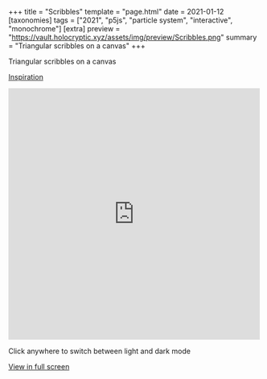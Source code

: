 +++
title = "Scribbles"
template = "page.html"
date = 2021-01-12
[taxonomies]
tags = ["2021", "p5js", "particle system", "interactive", "monochrome"]
[extra]
preview = "https://vault.holocryptic.xyz/assets/img/preview/Scribbles.png"
summary = "Triangular scribbles on a canvas"
+++

Triangular scribbles on a canvas

<a target=_blank href="https://youtu.be/vqE8DMfOajk">Inspiration</a>

<embed
type="text/html"
src="https://vault.holocryptic.xyz/src/2021/Scribbles"
width="500"
height="500"
/>

Click anywhere to switch between light and dark mode

<a target=_blank href="https://vault.holocryptic.xyz/src/2021/Scribbles">View in full screen</a>
